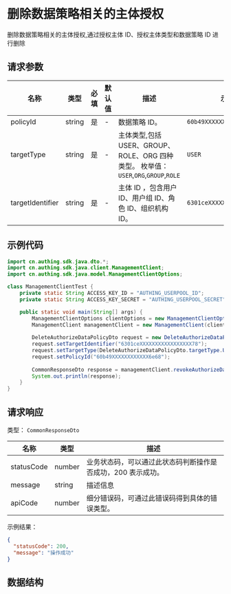 # 删除数据策略相关的主体授权

<!--
  警告⚠️：
  不要直接修改该文档，
  https://github.com/Authing/authing-docs-factory
  使用该项目进行生成
-->

<LastUpdated />

删除数据策略相关的主体授权,通过授权主体 ID、授权主体类型和数据策略 ID 进行删除

## 请求参数

| 名称 | 类型 | 必填 | 默认值 | 描述 | 示例值 |
| ---- | ---- | ---- | ---- | ---- | ---- |
| policyId | string | 是 | - | 数据策略 ID。   | `60b49XXXXXXXXXXXX6e68` |
| targetType | string | 是 | - | 主体类型,包括 USER、GROUP、ROLE、ORG 四种类型。  枚举值：`USER`,`ORG`,`GROUP`,`ROLE` | `USER` |
| targetIdentifier | string | 是 | - | 主体 ID ，包含用户 ID、用户组 ID、角色 ID、组织机构 ID。   | `6301ceXXXXXXXXXXXXXXXXX78` |


## 示例代码

```java
import cn.authing.sdk.java.dto.*;
import cn.authing.sdk.java.client.ManagementClient;
import cn.authing.sdk.java.model.ManagementClientOptions;

class ManagementClientTest {
    private static String ACCESS_KEY_ID = "AUTHING_USERPOOL_ID";
    private static String ACCESS_KEY_SECRET = "AUTHING_USERPOOL_SECRET";

    public static void main(String[] args) {
        ManagementClientOptions clientOptions = new ManagementClientOptions(ACCESS_KEY_ID, ACCESS_KEY_SECRET);
        ManagementClient managementClient = new ManagementClient(clientOptions);
    
        DeleteAuthorizeDataPolicyDto request = new DeleteAuthorizeDataPolicyDto();
        request.setTargetIdentifier("6301ceXXXXXXXXXXXXXXXXX78");
        request.setTargetType(DeleteAuthorizeDataPolicyDto.targetType.USER);
        request.setPolicyId("60b49XXXXXXXXXXXX6e68");
        
        CommonResponseDto response = managementClient.revokeAuthorizeDataPolicy(request);
        System.out.println(response);
    }
}
```



## 请求响应

类型： `CommonResponseDto`

| 名称 | 类型 | 描述 |
| ---- | ---- | ---- |
| statusCode | number | 业务状态码，可以通过此状态码判断操作是否成功，200 表示成功。 |
| message | string | 描述信息 |
| apiCode | number | 细分错误码，可通过此错误码得到具体的错误类型。 |



示例结果：

```json
{
  "statusCode": 200,
  "message": "操作成功"
}
```

## 数据结构


